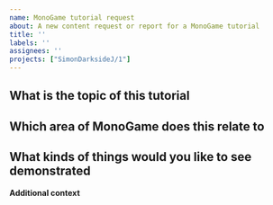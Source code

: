 ```yaml
---
name: MonoGame tutorial request
about: A new content request or report for a MonoGame tutorial
title: ''
labels: ''
assignees: ''
projects: ["SimonDarksideJ/1"]
---
```


## What is the topic of this tutorial
<!--A clear and concise description of what you are looking for.-->

## Which area of MonoGame does this relate to
<!--Which area of MonoGame or Game Development does this relate to? (helps categorise the request)-->

## What kinds of things would you like to see demonstrated
<!--A good description of things you have trouble with or have questions about.-->

**Additional context**
<!--Add any other context or screenshots about the tutorialrequest here.-->
